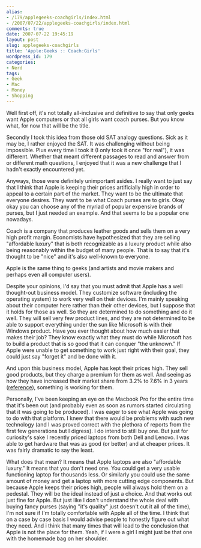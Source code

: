 ```yaml
---
alias:
- /179/applegeeks-coachgirls/index.html
- /2007/07/22/applegeeks-coachgirls/index.html
comments: true
date: 2007-07-22 19:45:19
layout: post
slug: applegeeks-coachgirls
title: 'Apple:Geeks :: Coach:Girls'
wordpress_id: 179
categories:
- Nerd
tags:
- Geek
- Mac
- Money
- Shopping
---
```


Well first off, it's not totally all-inclusive and definitive to say that only geeks want Apple computers or that all girls want coach purses.  But you know what, for now that will be the title.

Secondly I took this idea from those old SAT analogy questions.  Sick as it may be, I rather enjoyed the SAT.  It was challenging without being impossible.  Plus every time I took it (I only took it once "for real"), it was different.  Whether that meant different passages to read and answer from or different math questions, I enjoyed that it was a new challenge that I hadn't exactly encountered yet.

Anyways, those were definitely unimportant asides.  I really want to just say that I think that Apple is keeping their prices artificially high in order to appeal to a certain part of the market.  They want to be the ultimate that everyone desires.  They want to be what Coach purses are to girls.  Okay okay you can choose any of the myriad of popular expensive brands of purses, but I just needed an example.  And that seems to be a popular one nowadays.  

Coach is a company that produces leather goods and sells them on a very high profit margin.  Economists have hypothesized that they are selling "affordable luxury" that is both recognizable as a luxury product while also being reasonably within the budget of many people.  That is to say that it's thought to be "nice" and it's also well-known to everyone.

Apple is the same thing to geeks (and artists and movie makers and perhaps even all computer users).

Despite your opinions, I'd say that you must admit that Apple has a well thought-out business model.  They customize software (including the operating system) to work very well on their devices.  I'm mainly speaking about their computer here rather than their other devices, but I suppose that it holds for those as well.  So they are determined to do something and do it well.  They will sell very few product lines, and they are not determined to be able to support everything under the sun like Microsoft is with their Windows product.  Have you ever thought about how much easier that makes their job?  They know exactly what they must do while Microsoft has to build a product that is so good that it can conquer "the unknown."  If Apple were unable to get something to work just right with their goal, they could just say "forget it" and be done with it.

And upon this business model, Apple has kept their prices high.  They sell good products, but they charge a premium for them as well.  And seeing as how they have increased their market share from 3.2% to 7.6% in 3 years ([reference](http://www.macdailynews.com/index.php/weblog/comments/apple_mac_grabs_76_home_computer_market_share_iphone_to_sell_100m_per_year/)), something is working for them.

Personally, I've been keeping an eye on the Macbook Pro for the entire time that it's been out (and probably even as soon as rumors started circulating that it was going to be produced).  I was eager to see what Apple was going to do with that platform.  I knew that there would be problems with such new technology (and I was proved correct with the plethora of reports from the first few generations but I digress).  I do intend to still buy one.  But just for curiosity's sake I recently priced laptops from both Dell and Lenovo.  I was able to get hardware that was as good (or better) and at cheaper prices.  It was fairly dramatic to say the least.

What does that mean?  It means that Apple laptops are also "affordable luxury."  It means that you don't need one.  You could get a very usable functioning laptop for thousands less.  Or similarly you could use the same amount of money and get a laptop with more cutting edge components.  But because Apple keeps their prices high, people will always hold them on a pedestal.  They will be the ideal instead of just a choice.  And that works out just fine for Apple.  But just like I don't understand the whole deal with buying fancy purses (saying "it's quality" just doesn't cut it all of the time), I'm not sure if I'm totally comfortable with Apple all of the time.  I think that on a case by case basis I would advise people to honestly figure out what they need.  And i think that many times that will lead to the conclusion that Apple is not the place for them.  Yeah, if I were a girl I might just be that one with the homemade bag on her shoulder.
